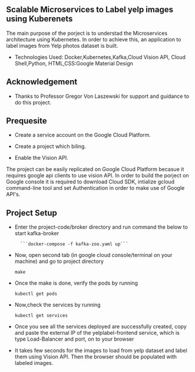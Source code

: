 ## Scalable Microservices to Label yelp images using Kuberenets 

The main purpose of the porject is to understad the Microservices
architecture using Kubernetes. In order to achieve this, an
application to label images from Yelp photos dataset is built.

* Technologies Used: Docker,Kubernetes,Kafka,Cloud Vision API,
Cloud Shell,Python, HTML,CSS:Google Material Design

## Acknowledgement 

* Thanks to Professor Gregor Von Laszewski for support and guidance to
  do this project.

## Prequesite

* Create a service account on the Google Cloud Platform.

* Create a project which biling.

* Enable the Vision API.

The project can be easily replicated on Google Cloud Platform becasue it requires google api clients to use vision API. In
order to build the porject on Google console it is required to
download Cloud SDK, intialize gcloud command-line tool and set
Authentication in order to make use of Google API's.

## Project Setup

* Enter the project-code/broker directory and run command the below to start kafka-broker

        ```docker-compose -f kafka-zoo.yaml up```
    
* Now, open second tab (in google cloud console/terminal on your machine) and go to project directory

	```make```

* Once the make is done, verify the pods by running 

	```kubectl get pods```

* Now,check the services by running

	```kubectl get services```

* Once you see all the services deployed are successfully created, copy and paste the external IP of the yelplabel-frontend service, which  is type Load-Balancer and port, on to your browser 

* It takes few seconds for the images to load from  yelp dataset and label them
  using Vision API. Then the browser should be populated with labeled images.


